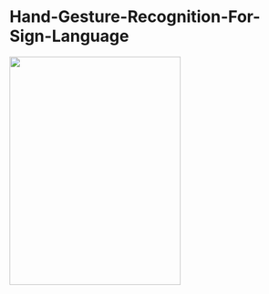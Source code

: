 # Hand-Gesture-Recognition-For-Sign-Language

<img src=https://postimg.cc/235G65g4 width=300px height=400px>

